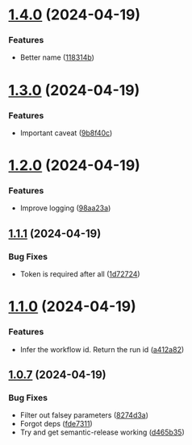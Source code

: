 # [1.4.0](https://github.com/laurence79/job-last-success/compare/v1.3.0...v1.4.0) (2024-04-19)


### Features

* Better name ([118314b](https://github.com/laurence79/job-last-success/commit/118314b7db6141a750fd09169472b6db1eb2c266))

# [1.3.0](https://github.com/laurence79/job-last-success/compare/v1.2.0...v1.3.0) (2024-04-19)


### Features

* Important caveat ([9b8f40c](https://github.com/laurence79/job-last-success/commit/9b8f40c9e2b773a9321bd344ce37b9bd4b91458a))

# [1.2.0](https://github.com/laurence79/job-last-success/compare/v1.1.1...v1.2.0) (2024-04-19)


### Features

* Improve logging ([98aa23a](https://github.com/laurence79/job-last-success/commit/98aa23a928d8c0897828ac5010851806d8a2eb63))

## [1.1.1](https://github.com/laurence79/job-last-success/compare/v1.1.0...v1.1.1) (2024-04-19)


### Bug Fixes

* Token is required after all ([1d72724](https://github.com/laurence79/job-last-success/commit/1d727242f67dc57cfd3528de79f56b5223c6495f))

# [1.1.0](https://github.com/laurence79/job-last-success/compare/v1.0.7...v1.1.0) (2024-04-19)


### Features

* Infer the workflow id. Return the run id ([a412a82](https://github.com/laurence79/job-last-success/commit/a412a82740130f537d2cc92518d853e4c2a9d40e))

## [1.0.7](https://github.com/laurence79/job-last-success/compare/v1.0.6...v1.0.7) (2024-04-19)


### Bug Fixes

* Filter out falsey parameters ([8274d3a](https://github.com/laurence79/job-last-success/commit/8274d3afbf1672e1b20e1bfe49f16925b37e8f02))
* Forgot deps ([fde7311](https://github.com/laurence79/job-last-success/commit/fde73116cdfbfb74b7cf8cd43ef43f57cb350b47))
* Try and get semantic-release working ([d465b35](https://github.com/laurence79/job-last-success/commit/d465b357d920840732ee4a41c91d3272a1d815a0))
